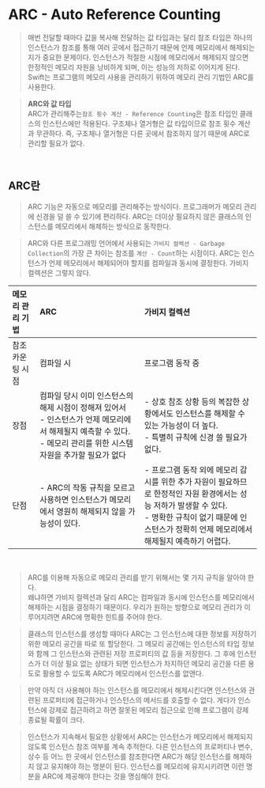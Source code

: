 # ARC - Auto Reference Counting

>  매번 전달할 때마다 값을 복사해 전달하는 값 타입과는 달리 참조 타입은 하나의 인스턴스가 참조를 통해 여러 곳에서 접근하기 때문에 언제 메모리에서 해제되는지가 중요한 문제이다. 인스턴스가 적절한 시점에 메모리에서 해제되지 않으면 한정적인 메모리 자원을 낭비하게 되며, 이는 성능의 저하로 이어지게 된다. Swift는 프로그램의 메모리 사용을 관리하기 위하여 메모리 관리 기법인 ARC를 사용한다.

> **ARC와 값 타입**  
> ARC가 관리해주는`참조 횟수 계산 - Reference Counting`은 참조 타입인 클래스의 인스턴스에만 적용된다. 구조체나 열거형은 값 타입이므로 참조 횟수 계산과 무관하다. 즉, 구조체나 열거형은 다른 곳에서 참조하지 않기 때문에 ARC로 관리할 필요가 없다.

<br>

## ARC란

> ARC 기능은 자동으로 메모리를 관리해주는 방식이다. 프로그래머가 메모리 관리에 신경을 덜 쓸 수 있기에 편리하다. ARC는 더이상 필요하지 않은 클래스의 인스턴스를 메모리에서 해제하는 방식으로 동작한다.

> ARC와 다른 프로그래밍 언어에서 사용되는 `가비지 컬렉션 - Garbage Collection`의 가장 큰 차이는 참조를 `계산 - Count`하는 시점이다. ARC는 인스턴스가 언제 메모리에서 해제되어야 할지를 컴파일과 동시에 결정한다. 가비지 컬렉션은 그렇지 않다.

| 메모리 관리 기법 | ARC | 가비지 컬렉션 |
|:-|:-|:-|
| 참조 카운팅 시점 | 컴파일 시 | 프로그램 동작 중 |
| 장점 | 컴파일 당시 이미 인스턴스의 해제 시점이 정해져 있어서<br> - 인스턴스가 언제 메모리에서 해제될지 예측할 수 있다.<br> - 메모리 관리를 위한 시스템 자원을 추가할 필요가 없다 | - 상호 참조 상황 등의 복잡한 상황에서도 인스턴스를 해제할 수 있는 가능성이 더 높다.<br> - 특별히 규칙에 신경 쓸 필요가 없다. |
| 단점 | - ARC의 작동 규칙을 모르고 사용하면 인스턴스가 메모리에서 영원히 해제되지 않을 가능성이 있다. | - 프로그램 동작 외에 메모리 감시를 위한 추가 자원이 필요하므로 한정적인 자원 환경에서는 성능 저하가 발생할 수 있다.<br> - 명확한 규칙이 없기 때문에 인스턴스가 정확히 언제 메모리에서 해제될지 예측하기 어렵다. |

<br>

> ARC를 이용해 자동으로 메모리 관리를 받기 위해서는 몇 가지 규칙을 알아야 한다.  
> 왜냐하면 가비지 컬렉션과 달리 ARC는 컴파일과 동시에 인스턴스를 메모리에서 해제하는 시점을 결정하기 때문이다. 우리가 원하는 방향으로 메모리 관리가 이루어지려면 ARC에 명확한 힌트를 주어야 한다.

> 클래스의 인스턴스를 생성할 때마다 ARC는 그 인스턴스에 대한 정보를 저장하기 위한 메모리 공간을 따로 또 할당한다. 그 메모리 공간에는 인스턴스의 타입 정보와 함께 그 인스턴스와 관련된 저장 프로퍼티의 값 등을 저장한다. 그 후에 인스턴스가 더 이상 필요 없는 상태가 되면 인스턴스가 차지하던 메모리 공간을 다른 용도로 활용할 수 있도록 ARC가 메모리에서 인스턴스를 없앤다.

> 만약 아직 더 사용해야 하는 인스턴스를 메모리에서 해제시킨다면 인스턴스와 관련된 프로퍼티에 접근하거나 인스턴스의 메서드를 호출할 수 없다. 게다가 인스턴스에 강제로 접근하려고 하면 잘못된 메모리 접근으로 인해 프로그램이 강제 종료될 확률이 크다.

> 인스턴스가 지속해서 필요한 상황에서 ARC는 인스턴스가 메모리에서 해제되지 않도록 인스턴스 참조 여부를 계속 추적한다. 다른 인스턴스의 프로퍼티나 변수, 상수 등 어느 한 곳에서 인스턴스를 참조한다면 ARC가 해당 인스턴스를 해제하지 않고 유지해야 하는 명분이 된다. 인스턴스를 메모리에 유지시키려면 이런 명분을 ARC에 제공해야 한다는 것을 명심해야 한다.

<br><br>